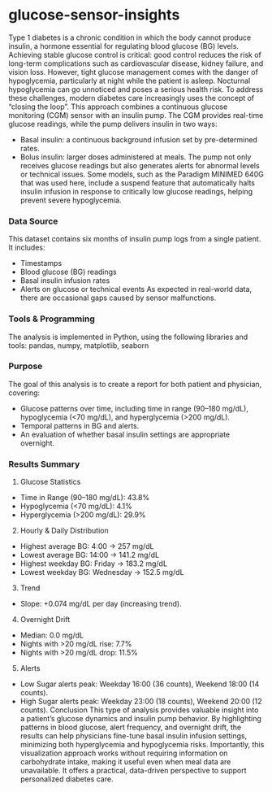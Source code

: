 # glucose-sensor-insights
Type 1 diabetes is a chronic condition in which the body cannot produce insulin, a hormone essential for regulating blood glucose (BG) levels. Achieving stable glucose control is critical: good control reduces the risk of long-term complications such as cardiovascular disease, kidney failure, and vision loss. However, tight glucose management comes with the danger of hypoglycemia, particularly at night while the patient is asleep. Nocturnal hypoglycemia can go unnoticed and poses a serious health risk.
To address these challenges, modern diabetes care increasingly uses the concept of “closing the loop”. This approach combines a continuous glucose monitoring (CGM) sensor with an insulin pump. The CGM provides real-time glucose readings, while the pump delivers insulin in two ways:
*	Basal insulin: a continuous background infusion set by pre-determined rates.
*	Bolus insulin: larger doses administered at meals.
The pump not only receives glucose readings but also generates alerts for abnormal levels or technical issues. Some models, such as the Paradigm MINIMED 640G that was used here, include a suspend feature that automatically halts insulin infusion in response to critically low glucose readings, helping prevent severe hypoglycemia.
### Data Source
This dataset contains six months of insulin pump logs from a single patient. It includes:
* Timestamps
* Blood glucose (BG) readings
* Basal insulin infusion rates
* Alerts on glucose or technical events
As expected in real-world data, there are occasional gaps caused by sensor malfunctions.
### Tools & Programming
The analysis is implemented in Python, using the following libraries and tools: pandas, numpy, matplotlib, seaborn
### Purpose
The goal of this analysis is to create a report for both patient and physician, covering:
* Glucose patterns over time, including time in range (90–180 mg/dL), hypoglycemia (<70 mg/dL), and hyperglycemia (>200 mg/dL).
* Temporal patterns in BG and alerts.
* An evaluation of whether basal insulin settings are appropriate overnight.
### Results Summary
1.	Glucose Statistics
* Time in Range (90–180 mg/dL): 43.8%
* Hypoglycemia (<70 mg/dL): 4.1%
* Hyperglycemia (>200 mg/dL): 29.9%
2.	Hourly & Daily Distribution
* Highest average BG: 4:00 → 257 mg/dL
* Lowest average BG: 14:00 → 141.2 mg/dL
* Highest weekday BG: Friday → 183.2 mg/dL
* Lowest weekday BG: Wednesday → 152.5 mg/dL
3.	Trend
* Slope: +0.074 mg/dL per day (increasing trend).
4.	Overnight Drift
* Median: 0.0 mg/dL
* Nights with >20 mg/dL rise: 7.7%
* Nights with >20 mg/dL drop: 11.5%
5.	Alerts
* Low Sugar alerts peak: Weekday 16:00 (36 counts), Weekend 18:00 (14 counts).
* High Sugar alerts peak: Weekday 23:00 (18 counts), Weekend 20:00 (12 counts).
Conclusion
This type of analysis provides valuable insight into a patient’s glucose dynamics and insulin pump behavior. By highlighting patterns in blood glucose, alert frequency, and overnight drift, the results can help physicians fine-tune basal insulin infusion settings, minimizing both hyperglycemia and hypoglycemia risks.
Importantly, this visualization approach works without requiring information on carbohydrate intake, making it useful even when meal data are unavailable. It offers a practical, data-driven perspective to support personalized diabetes care.
